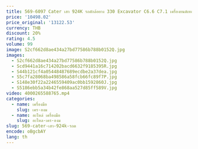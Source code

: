 ```yaml
---
title: 569-6097 Cater เสา 924K รถตักล้อยาง 330 Excavator C6.6 C7.1 เครื่องยนต์เทอร์โบชาร์จเจอร์
price: '10498.02'
price_original: '13122.53'
currency: THB
discount: 20%
rating: 4.5
volume: 99
image: S2cf662d8ae434a27bd77586b788b0152Q.jpg
images:
  - S2cf662d8ae434a27bd77586b788b0152Q.jpg
  - Scd9441a16c714202bacd6632f9185395R.jpg
  - S44b121cf4a05448487689ecdbe2a37dea.jpg
  - S5c7fa28068ba498586a58fcb66fc89f7P.jpg
  - S148e30f22a2246559409ac0bb1592860J.jpg
  - S5186ebb5a34b42fe868aa527d85ff589V.jpg
video: 4000265588765.mp4
categories:
  - name: เครื่องมือ
    slug: เคร-องม
  - name: อะไหล่ เครื่องมือ
    slug: อะไหล-เคร-องม
slug: 569-cater-เสา-924k-รถต
encode: oBgcbAY
lang: th
---
```

  
